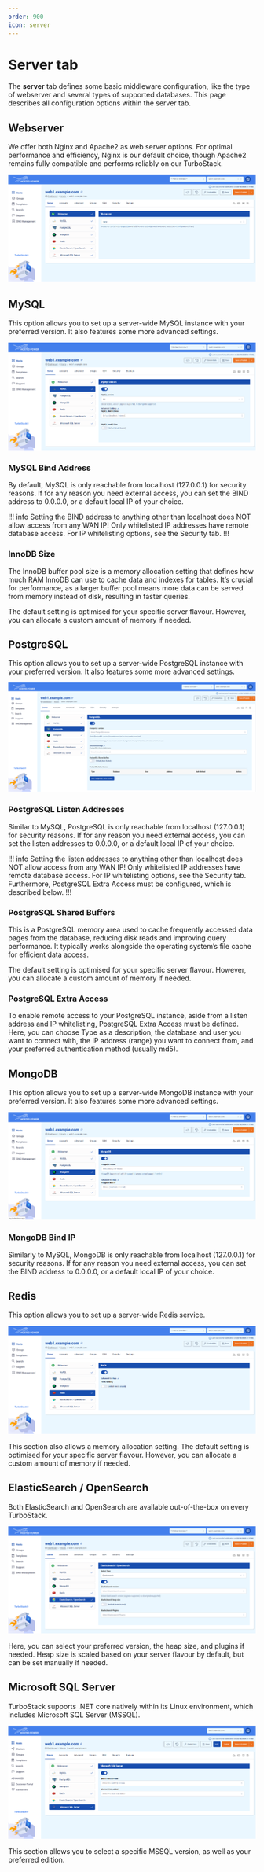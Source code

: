 ```yaml
---
order: 900
icon: server
---
```


# Server tab

The **server** tab defines some basic middleware configuration, like the type of webserver and several types of supported databases. This page describes all configuration options within the server tab.

## Webserver

We offer both Nginx and Apache2 as web server options. For optimal performance and efficiency, Nginx is our default choice, though Apache2 remains fully compatible and performs reliably on our TurboStack.

![Webserver settings](servertabwebserver.png)

## MySQL

This option allows you to set up a server-wide MySQL instance with your preferred version. It also features some more advanced settings.

![MySQL settings](img/servertabmysql.png)

### MySQL Bind Address

By default, MySQL is only reachable from localhost (127.0.0.1) for security reasons. If for any reason you need external access, you can set the BIND address to 0.0.0.0, or a default local IP of your choice. 

!!! info
Setting the BIND address to anything other than localhost does NOT allow access from any WAN IP! Only whitelisted IP addresses have remote database access. For IP whitelisting options, see the Security tab.
!!!

### InnoDB Size

The InnoDB buffer pool size is a memory allocation setting that defines how much RAM InnoDB can use to cache data and indexes for tables. It’s crucial for performance, as a larger buffer pool means more data can be served from memory instead of disk, resulting in faster queries.

The default setting is optimised for your specific server flavour. However, you can allocate a custom amount of memory if needed.

## PostgreSQL

This option allows you to set up a server-wide PostgreSQL instance with your preferred version. It also features some more advanced settings.

![PostgreSQL settings](img/servertabpsql.png)

### PostgreSQL Listen Addresses

Similar to MySQL, PostgreSQL is only reachable from localhost (127.0.0.1) for security reasons. If for any reason you need external access, you can set the listen addresses to 0.0.0.0, or a default local IP of your choice. 

!!! info
Setting the listen addresses to anything other than localhost does NOT allow access from any WAN IP! Only whitelisted IP addresses have remote database access. For IP whitelisting options, see the Security tab. Furthermore, PostgreSQL Extra Access must be configured, which is described below.
!!!

### PostgreSQL Shared Buffers

This is a PostgreSQL memory area used to cache frequently accessed data pages from the database, reducing disk reads and improving query performance. It typically works alongside the operating system’s file cache for efficient data access.

The default setting is optimised for your specific server flavour. However, you can allocate a custom amount of memory if needed.

### PostgreSQL Extra Access

To enable remote access to your PostgreSQL instance, aside from a listen address and IP whitelisting, PostgreSQL Extra Access must be defined. Here, you can choose Type as a description, the database and user you want to connect with, the IP address (range) you want to connect from, and your preferred authentication method (usually md5).

## MongoDB

This option allows you to set up a server-wide MongoDB instance with your preferred version. It also features some more advanced settings.

![MongoDB settings](img/servertabmongo.png)

### MongoDB Bind IP

Similarly to MySQL, MongoDB is only reachable from localhost (127.0.0.1) for security reasons. If for any reason you need external access, you can set the BIND address to 0.0.0.0, or a default local IP of your choice. 

## Redis

This option allows you to set up a server-wide Redis service. 

![Redis settings](img/servertabredis.png)

This section also allows a memory allocation setting. The default setting is optimised for your specific server flavour. However, you can allocate a custom amount of memory if needed.

## ElasticSearch / OpenSearch

Both ElasticSearch and OpenSearch are available out-of-the-box on every TurboStack.

![ElasticSearch / OpenSearch settings](img/servertabopensearch.png)

Here, you can select your preferred version, the heap size, and plugins if needed. Heap size is scaled based on your server flavour by default, but can be set manually if needed.

## Microsoft SQL Server

TurboStack supports .NET core natively within its Linux environment, which includes Microsoft SQL Server (MSSQL). 

![MSSQL settings](img/servertabmssql.png)

This section allows you to select a specific MSSQL version, as well as your preferred edition.















